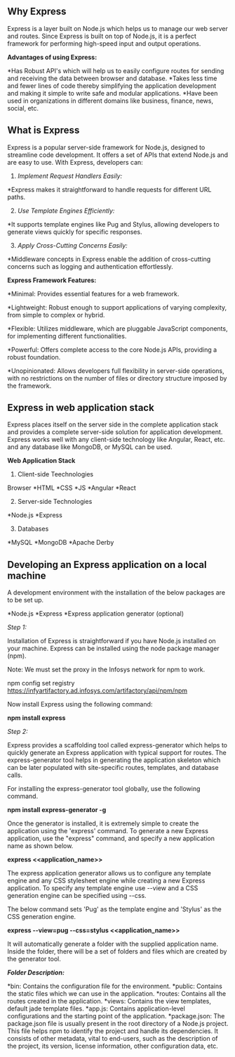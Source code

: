 ## Why Express ##

Express is a layer built on Node.js which helps us to manage our web server and routes. Since Express is built on top of Node.js, it is a perfect framework for performing high-speed input and output operations.

**Advantages of using Express:**

*Has Robust API's which will help us to easily configure routes for sending and receiving the data between browser and database.
*Takes less time and fewer lines of code thereby simplifying the application development and making it simple to write safe and modular applications.
*Have been used in organizations in different domains like business, finance, news, social, etc.

####
## What is Express ##

Express is a popular server-side framework for Node.js, designed to streamline code development. It offers a set of APIs that extend Node.js and are easy to use. With Express, developers can:

1. *Implement Request Handlers Easily:*

*Express makes it straightforward to handle requests for different URL paths.

2. *Use Template Engines Efficiently:*

*It supports template engines like Pug and Stylus, allowing developers to generate views quickly for specific responses.

3. *Apply Cross-Cutting Concerns Easily:*

*Middleware concepts in Express enable the addition of cross-cutting concerns such as logging and authentication effortlessly.

**Express Framework Features:**

*Minimal: Provides essential features for a web framework.

*Lightweight: Robust enough to support applications of varying complexity, from simple to complex or hybrid.

*Flexible: Utilizes middleware, which are pluggable JavaScript components, for implementing different functionalities.

*Powerful: Offers complete access to the core Node.js APIs, providing a robust foundation.

*Unopinionated: Allows developers full flexibility in server-side operations, with no restrictions on the number of files or directory structure imposed by the framework.

## Express in web application stack ##

Express places itself on the server side in the complete application stack and provides a complete server-side solution for application development. Express works well with any client-side technology like Angular, React, etc. and any database like MongoDB, or MySQL can be used.

**Web Application Stack**

1. Client-side Teechnologies

Browser
*HTML
*CSS
*JS
*Angular
*React

2. Server-side Technologies

*Node.js
*Express

3. Databases

*MySQL
*MongoDB
*Apache Derby

## Developing an Express application on a local machine ##

A development environment with the installation of the below packages are to be set up.

*Node.js
*Express
*Express application generator (optional)

*Step 1:*

Installation of Express is straightforward if you have Node.js installed on your machine. Express can be installed using the node package manager (npm).

Note: We must set the proxy in the Infosys network for npm to work. 

npm config set registry https://infyartifactory.ad.infosys.com/artifactory/api/npm/npm

Now install Express using the following command:

**npm install express**

*Step 2:*

Express provides a scaffolding tool called express-generator which helps to quickly generate an Express application with typical support for routes. The express-generator tool helps in generating the application skeleton which can be later populated with site-specific routes, templates, and database calls.

For installing the express-generator tool globally, use the following command.

**npm install express-generator -g**

Once the generator is installed, it is extremely simple to create the application using the 'express' command. To generate a new Express application, use the "express" command, and specify a new application name as shown below.

**express <<application_name>>**

The express application generator allows us to configure any template engine and any CSS stylesheet engine while creating a new Express application. To specify any template engine use --view and a CSS generation engine can be specified using --css.

The below command sets 'Pug' as the template engine and 'Stylus' as the CSS generation engine.

**express --view=pug --css=stylus <<application_name>>**

It will automatically generate a folder with the supplied application name. Inside the folder, there will be a set of folders and files which are created by the generator tool.

***Folder Description:***

*bin: Contains the configuration file for the environment.
*public: Contains the static files which we can use in the application.
*routes: Contains all the routes created in the application.
*views: Contains the view templates, default jade template files.
*app.js: Contains application-level configurations and the starting point of the application.
*package.json: The package.json file is usually present in the root directory of a Node.js project. This file helps npm to identify the project and handle its dependencies. It consists of other metadata, vital to end-users, such as the description of the project, its version, license information, other configuration data, etc.